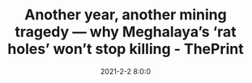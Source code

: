 ---
"title": "Another year, another mining tragedy — why Meghalaya’s ‘rat holes’ won’t stop killing - ThePrint"
"date": "2021-2-2 8:0:0"
"feed_name": "GOOGLENEWSMINING"
"feed_website": "https://news.google.com/search?q=mining%2Bincident&hl=en-US&gl=US&ceid=US:en"
"feed_rss": "https://news.google.com/rss/search?q=mining%2Bincident&hl=en-US&gl=US&ceid=US:en"
"link": "https://theprint.in/india/another-year-another-mining-tragedy-why-meghalayas-rat-holes-wont-stop-killing/594667/"
"file": "_posts/2021-1-1-d7288a6104e0829b9c66daf5ca9ab963f0552b48.md"
"accident": "0"
"drilling": "0"
"dead": "0"
"injured": "0"
---